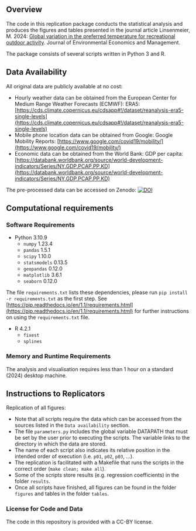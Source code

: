 Overview
--------

The code in this replication package conducts the statistical analysis and produces the figures and tables presented in the journal article Linsenmeier, M. 2024: [Global variation in the preferred temperature for recreational outdoor activity](https://doi.org/10.1016/j.jeem.2024.103032). Journal of Environmental Economics and Management.

The package consists of several scripts written in Python 3 and R.

Data Availability
----------------------------

All original data are publicly available at no cost:

- Hourly weather data can be obtained from the European Center for Medium Range Weather Forecasts (ECMWF): ERA5: [https://cds.climate.copernicus.eu/cdsapp#!/dataset/reanalysis-era5-single-levels](https://cds.climate.copernicus.eu/cdsapp#!/dataset/reanalysis-era5-single-levels)
- Mobile phone location data can be obtained from Google: Google Mobility Reports: [https://www.google.com/covid19/mobility/](https://www.google.com/covid19/mobility/)
- Economic data can be obtained from the World Bank: GDP per capita: [https://databank.worldbank.org/source/world-development-indicators/Series/NY.GDP.PCAP.PP.KD](https://databank.worldbank.org/source/world-development-indicators/Series/NY.GDP.PCAP.PP.KD)

The pre-processed data can be accessed on Zenodo: [![DOI](https://zenodo.org/badge/DOI/10.5281/zenodo.11916968.svg)](https://doi.org/10.5281/zenodo.11916968)


Computational requirements
---------------------------

### Software Requirements

- Python 3.10.9
  - `numpy` 1.23.4
  - `pandas` 1.5.1
  - `scipy` 1.10.0
  - `statsmodels` 0.13.5
  - `geopandas` 0.12.0
  - `matplotlib` 3.6.1
  - `seaborn` 0.12.0

The file `requirements.txt` lists these dependencies, please run `pip install -r requirements.txt` as the first step. See [https://pip.readthedocs.io/en/1.1/requirements.html](https://pip.readthedocs.io/en/1.1/requirements.html) for further instructions on using the `requirements.txt` file.

- R 4.2.1
  - `fixest`
  - `splines`

### Memory and Runtime Requirements

The analysis and visualisation requires less than 1 hour on a standard (2024) desktop machine.

Instructions to Replicators
---------------------------

Replication of all figures:
- Note that all scripts require the data which can be accessed from the sources listed in the `Data availability` section.
- The file `parameters.py` includes the global variable DATAPATH that must be set by the user prior to executing the scripts. The variable links to the directory in which the data are stored.
- The name of each script also indicates its relative position in the intended order of execution (i.e. `p01`, `p02`, `p03`, ...).
- The replication is facilitated with a Makefile that runs the scripts in the correct order (`make clean; make all`).
- Some of the scripts store results (e.g. regression coefficients) in the folder `results`.
- Once all scripts have finished, all figures can be found in the folder `figures` and tables in the folder `tables`.

### License for Code and Data

The code in this repository is provided with a CC-BY license.
